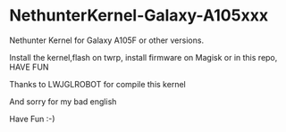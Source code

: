 # NethunterKernel-Galaxy-A105xxx
Nethunter Kernel for Galaxy A105F or other versions.


Install the kernel,flash on twrp, install firmware on
Magisk or in this repo, HAVE FUN

Thanks to LWJGLROBOT for compile this kernel
 
And sorry for my bad english



Have Fun :-)
